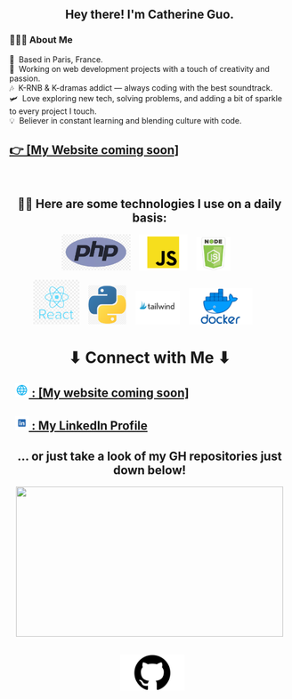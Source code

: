 <h2 align="center"> Hey there! I'm Catherine Guo. </h2>



<h3 align="left"> 👨🏻‍💻 About Me </h3>
<p align="left">
🌱 &nbsp;Based in Paris, France.<br>
💼 &nbsp;Working on web development projects with a touch of creativity and passion.<br>
🎶 &nbsp;K-RNB & K-dramas addict — always coding with the best soundtrack.<br>
🛩 &nbsp;Love exploring new tech, solving problems, and adding a bit of sparkle to every project I touch.<br>
💡 &nbsp;Believer in constant learning and blending culture with code.<br> 
</p>
<h2 align="left"><a href="#">👉 [My Website coming soon]</a></h2>

<br>

<h2 align="center">
  👷🏼 Here are some technologies I use on a daily basis:
</h2>
<p align="center">
<img height="65" src="php.png"> &nbsp;&nbsp;
<img height="65" src="javascript.png"> &nbsp;&nbsp;
<img height="60" src="nodejs.png"> &nbsp;&nbsp;
</p>
<p align="center">
<img height="80" src="react.png"> &nbsp;&nbsp;
<img height="70" src="python.png"> &nbsp;&nbsp;
<img height="60" src="tailwind.png"> &nbsp;&nbsp;
<img height="65" src="docker.png"> &nbsp;&nbsp;
<!--img height="50" src="https://github.com/chandan-reddy-k/chandan-reddy-k/blob/master/assets/graphql.png"--> &nbsp;&nbsp;
<br/>


<h1 align="center">⬇ Connect with Me ⬇</h2>
<h2>
&nbsp; <a href="#" target="_blank" rel="noopener noreferrer"><strong><img height="25" src="site.png"> : [My website coming soon]</strong></a>  
</h2>
<h2>
&nbsp; <a href="https://www.linkedin.com/in/cathguo" target="_blank" rel="noopener noreferrer"><strong><img height="25" src="linkedin.png"> : My LinkedIn Profile</strong></a>  
</h2>
<h2 align="center">... or just take a look of my GH repositories just down below!</h2>
<div align="center">
<img src="https://media0.giphy.com/media/v1.Y2lkPTc5MGI3NjExcHFudHY2aGNkcmN2MTFscHFuMTk1ZnN4cmR6NTVuYzZoamlubHhmMCZlcD12MV9pbnRlcm5hbF9naWZfYnlfaWQmY3Q9Zw/DPkmxreCZxr7QD9Bq8/giphy.webp" width="480" height="270" />
</div>
<h2 align="center">
&nbsp; <a href="https://github.com/Catcathg?tab=repositories" target="_blank" rel="noopener noreferrer"><strong><img height="65" src="gh.png"></strong></a>  
</h2>
